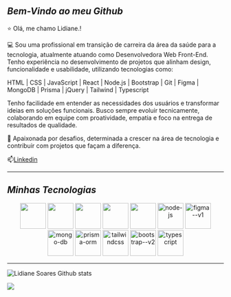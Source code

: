 ## *Bem-Vindo ao meu Github*

⭐ Olá, me chamo Lidiane.!

💻 Sou uma profissional em transição de carreira da área da saúde para a tecnologia, atualmente atuando como Desenvolvedora Web Front-End. Tenho experiência no desenvolvimento de projetos que alinham design, funcionalidade e usabilidade, utilizando tecnologias como:

HTML | CSS | JavaScript | React | Node.js | Bootstrap | Git | Figma | MongoDB | Prisma | jQuery | Tailwind | Typescript

Tenho facilidade em entender as necessidades dos usuários e transformar ideias em soluções funcionais. Busco sempre evoluir tecnicamente, colaborando em equipe com proatividade, empatia e foco na entrega de resultados de qualidade.

🎯 Apaixonada por desafios, determinada a crescer na área de tecnologia e contribuir com projetos que façam a diferença.

📫[Linkedin](www.linkedin.com/in/lidianesantossoares)

----
## *Minhas Tecnologias*

<p align="center">
<img src="https://cdn.jsdelivr.net/gh/devicons/devicon@latest/icons/html5/html5-original.svg" width="60px">
<img src="https://cdn.jsdelivr.net/gh/devicons/devicon@latest/icons/css3/css3-original.svg" width="60px">
<img src="https://cdn.jsdelivr.net/gh/devicons/devicon@latest/icons/javascript/javascript-original.svg" width="60px">
<img src="https://cdn.jsdelivr.net/gh/devicons/devicon@latest/icons/react/react-original.svg" width="60px">
<img src="https://cdn.jsdelivr.net/gh/devicons/devicon@latest/icons/git/git-original.svg" width="60px">
<img width="60px" src="https://img.icons8.com/fluency/48/node-js.png" alt="node-js"/>
<img width="60px" src="https://img.icons8.com/color/48/figma--v1.png" alt="figma--v1"/>
<img width="60px" src="https://img.icons8.com/color/48/mongo-db.png" alt="mongo-db"/>
<img width="60px" src="https://img.icons8.com/color/48/prisma-orm.png" alt="prisma-orm"/>
<img width="60px" src="https://img.icons8.com/color/48/tailwindcss.png" alt="tailwindcss"/>
<img width="60px" src="https://img.icons8.com/color/48/bootstrap--v2.png" alt="bootstrap--v2"/>
<img width="60px" src="https://img.icons8.com/color/48/typescript.png" alt="typescript"/>
</p>


----
![Lidiane Soares Github stats](https://github-readme-stats.vercel.app/api?username=Soareslili&show_icons=true&theme=radical)

<img loading="lazy" heigth="180em" src="http://github-readme-stats.vercel.app/api/top-langs/?username=Soareslili&layout=compact&langs_count=7&theme=dracula"/>


